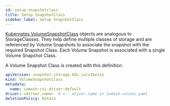 ```yaml
---
id: setup-snapshotclass
title: Setup SnapshotClass
sidebar_label: Setup SnapshotClass
---
```


[Kubernetes VolumeSnapshotClass](https://kubernetes.io/docs/concepts/storage/volume-snapshot-classes/) objects are analogous to StorageClasses. They help define multiple classes of storage and are referenced by Volume Snapshots to associate the snapshot with the required Snapshot Class. Each Volume Snapshot is associated with a single Volume Snapshot Class.

A Volume Snapshot Class is created with this definition:

```yaml
apiVersion: snapshot.storage.k8s.io/v1beta1
kind: VolumeSnapshotClass
metadata:
  name: iomesh-csi-driver-default
driver: <dirver.name>  # <-- driver.name in iomesh-values.yaml
deletionPolicy: Retain
```
